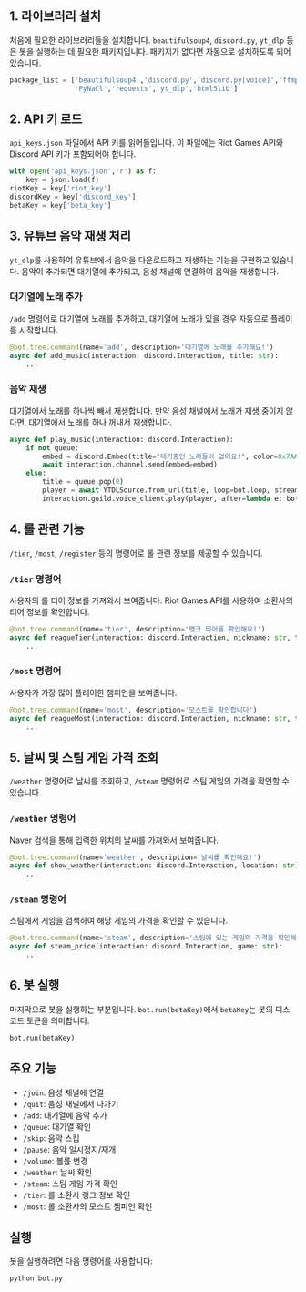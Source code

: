 ## 1. 라이브러리 설치

처음에 필요한 라이브러리들을 설치합니다. `beautifulsoup4`, `discord.py`, `yt_dlp` 등은 봇을 실행하는 데 필요한 패키지입니다. 패키지가 없다면 자동으로 설치하도록 되어 있습니다.

```python
package_list = ['beautifulsoup4','discord.py','discord.py[voice]','ffmpeg',
                'PyNaCl','requests','yt_dlp','html5lib']
```

## 2. API 키 로드

`api_keys.json` 파일에서 API 키를 읽어들입니다. 이 파일에는 Riot Games API와 Discord API 키가 포함되어야 합니다.

```python
with open('api_keys.json','r') as f:
    key = json.load(f)
riotKey = key['riot_key']
discordKey = key['discord_key']
betaKey = key['beta_key']
```

## 3. 유튜브 음악 재생 처리

`yt_dlp`를 사용하여 유튜브에서 음악을 다운로드하고 재생하는 기능을 구현하고 있습니다. 음악이 추가되면 대기열에 추가되고, 음성 채널에 연결하여 음악을 재생합니다.

### 대기열에 노래 추가

`/add` 명령어로 대기열에 노래를 추가하고, 대기열에 노래가 있을 경우 자동으로 플레이를 시작합니다.

```python
@bot.tree.command(name='add', description='대기열에 노래를 추가해요!')
async def add_music(interaction: discord.Interaction, title: str):
    ...
```

### 음악 재생

대기열에서 노래를 하나씩 빼서 재생합니다. 만약 음성 채널에서 노래가 재생 중이지 않다면, 대기열에서 노래를 하나 꺼내서 재생합니다.

```python
async def play_music(interaction: discord.Interaction):
    if not queue:
        embed = discord.Embed(title="대기중인 노래들이 없어요!", color=0x7AA600)
        await interaction.channel.send(embed=embed)
    else:
        title = queue.pop(0)
        player = await YTDLSource.from_url(title, loop=bot.loop, stream=True)
        interaction.guild.voice_client.play(player, after=lambda e: bot.loop.create_task(play_music(interaction)))
```

## 4. 롤 관련 기능

`/tier`, `/most`, `/register` 등의 명령어로 롤 관련 정보를 제공할 수 있습니다.

### `/tier` 명령어

사용자의 롤 티어 정보를 가져와서 보여줍니다. Riot Games API를 사용하여 소환사의 티어 정보를 확인합니다.

```python
@bot.tree.command(name='tier', description='랭크 티어를 확인해요!')
async def reagueTier(interaction: discord.Interaction, nickname: str, tag: str):
    ...
```

### `/most` 명령어

사용자가 가장 많이 플레이한 챔피언을 보여줍니다.

```python
@bot.tree.command(name='most', description='모스트를 확인합니다')
async def reagueMost(interaction: discord.Interaction, nickname: str, tag: str):
    ...
```

## 5. 날씨 및 스팀 게임 가격 조회

`/weather` 명령어로 날씨를 조회하고, `/steam` 명령어로 스팀 게임의 가격을 확인할 수 있습니다.

### `/weather` 명령어

Naver 검색을 통해 입력한 위치의 날씨를 가져와서 보여줍니다.

```python
@bot.tree.command(name='weather', description='날씨를 확인해요!')
async def show_weather(interaction: discord.Interaction, location: str):
    ...
```

### `/steam` 명령어

스팀에서 게임을 검색하여 해당 게임의 가격을 확인할 수 있습니다.

```python
@bot.tree.command(name='steam', description='스팀에 있는 게임의 가격을 확인해요!')
async def steam_price(interaction: discord.Interaction, game: str):
    ...
```

## 6. 봇 실행

마지막으로 봇을 실행하는 부분입니다. `bot.run(betaKey)`에서 `betaKey`는 봇의 디스코드 토큰을 의미합니다.

```python
bot.run(betaKey)
```

## 주요 기능

* `/join`: 음성 채널에 연결
* `/quit`: 음성 채널에서 나가기
* `/add`: 대기열에 음악 추가
* `/queue`: 대기열 확인
* `/skip`: 음악 스킵
* `/pause`: 음악 일시정지/재개
* `/volume`: 볼륨 변경
* `/weather`: 날씨 확인
* `/steam`: 스팀 게임 가격 확인
* `/tier`: 롤 소환사 랭크 정보 확인
* `/most`: 롤 소환사의 모스트 챔피언 확인

## 실행

봇을 실행하려면 다음 명령어를 사용합니다:

```bash
python bot.py
```
